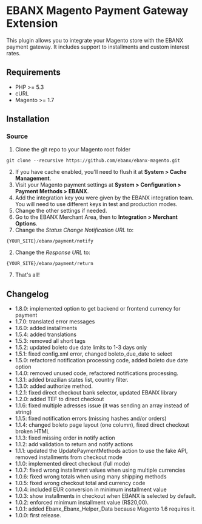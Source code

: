 # EBANX Magento Payment Gateway Extension

This plugin allows you to integrate your Magento store with the EBANX payment gateway.
It includes support to installments and custom interest rates.

## Requirements

* PHP >= 5.3
* cURL
* Magento >= 1.7

## Installation
### Source
1. Clone the git repo to your Magento root folder
```
git clone --recursive https://github.com/ebanx/ebanx-magento.git
```
2. If you have cache enabled, you'll need to flush it at **System > Cache Management**.
3. Visit your Magento payment settings at **System > Configuration > Payment Methods > EBANX**.
4. Add the integration key you were given by the EBANX integration team. You will need to use different keys in test and production modes.
5. Change the other settings if needed.
6. Go to the EBANX Merchant Area, then to **Integration > Merchant Options**.
  1. Change the _Status Change Notification URL_ to:
```
{YOUR_SITE}/ebanx/payment/notify
```
  2. Change the _Response URL_ to:
```
{YOUR_SITE}/ebanx/payment/return
```
7. That's all!

## Changelog
* 1.8.0: implemented option to get backend or frontend currency for payment
* 1.7.0: translated error messages
* 1.6.0: added installments
* 1.5.4: added translations
* 1.5.3: removed all short tags
* 1.5.2: updated boleto due date limits to 1-3 days only
* 1.5.1: fixed config.xml error, changed boleto_due_date to select
* 1.5.0: refactored notification processing code, added boleto due date option
* 1.4.0: removed unused code, refactored notifications processing.
* 1.3.1: added brazilian states list, country filter.
* 1.3.0: added authorize method.
* 1.2.1: fixed direct checkout bank selector, updated EBANX library
* 1.2.0: added TEF to direct checkout
* 1.1.6: fixed multiple adresses issue (it was sending an array instead of string)
* 1.1.5: fixed notification errors (missing hashes and/or orders)
* 1.1.4: changed boleto page layout (one column), fixed direct checkout broken HTML
* 1.1.3: fixed missing order in notify action
* 1.1.2: add validation to return and notify actions
* 1.1.1: updated the UpdatePaymentMethods action to use the fake API, removed installments from checkout mode
* 1.1.0: implemented direct checkout (full mode)
* 1.0.7: fixed wrong installment values when using multiple currencies
* 1.0.6: fixed wrong totals when using many shipping methods
* 1.0.5: fixed wrong checkout total and currency code
* 1.0.4: included EUR conversion in minimum installment value
* 1.0.3: show installments in checkout when EBANX is selected by default.
* 1.0.2: enforced minimum installment value (R$20,00).
* 1.0.1: added Ebanx_Ebanx_Helper_Data because Magento 1.6 requires it.
* 1.0.0: first release.

